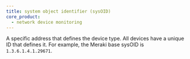 ```yaml
---
title: system object identifier (sysOID)
core_product:
  - network device monitoring
---
```

A specific address that defines the device type. All devices have a unique ID that defines it. For example, the Meraki base sysOID is `1.3.6.1.4.1.29671`.